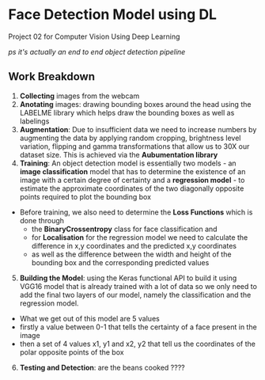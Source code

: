 # Face Detection Model using DL 
Project 02 for Computer Vision Using Deep Learning

*ps it's actually an end to end object detection pipeline*

## Work Breakdown
1. **Collecting** images from the webcam
2. **Anotating** images: drawing bounding boxes around the head using the LABELME library which helps draw the bounding boxes as well as labelings
3. **Augmentation**: Due to insufficient data we need to increase numbers by augmenting the data by applying random cropping, brightness level variation, flipping and gamma transformations that allow us to 30X our dataset size. This is achieved via the **Aubumentation library**
4. **Training**: An object detection model is essentially two models - an **image classification** model that has to determine the existence of an image with a certain degree of certainty and a **regression model** - to estimate the approximate coordinates of the two diagonally opposite points required to plot the bounding box
 - Before training, we also need to determine the **Loss Functions** which is done through
   -  the **BinaryCrossentropy** class for face classification and
   -  for **Localisation** for the regression model we need to calculate the difference in x,y          coordinates and the predicted x,y coordinates
   -  as well as the difference between the width and height of the bounding box and the corresponding predicted        values
5. **Building the Model**: using the Keras functional API to build it using VGG16 model that is already trained with a lot of data so we only need to add the final two layers of our model, namely the classification and the regression model.
 - What we get out of this model are 5 values
 -  firstly a value between 0-1 that tells the certainty of a face present in the image
 -  then a set of 4 values x1, y1 and x2, y2 that tell us the coordinates of the polar opposite       points of the box
6. **Testing and Detection**: are the beans cooked ????
